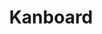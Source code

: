 ---
codehost: https://github.com/https://github.com/kanboard
logohandle: kanboard
sort: kanboard
title: Kanboard
twitter: https://x.com/kanboard
website: https://kanboard.org/
---